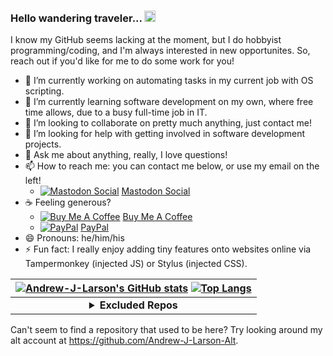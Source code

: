 ### Hello wandering traveler... [<img src="https://user-images.githubusercontent.com/1303154/88677602-1635ba80-d120-11ea-84d8-d263ba5fc3c0.gif" height="18" alt="Wave">](#)

I know my GitHub seems lacking at the moment, but I do hobbyist programming/coding, and I'm always interested in new opportunites. So, reach out if you'd like for me to do some work for you!
- 🔭 I’m currently working on automating tasks in my current job with OS scripting.
- 🌱 I’m currently learning software development on my own, where free time allows, due to a busy full-time job in IT.
- 👯 I’m looking to collaborate on pretty much anything, just contact me!
- 🤔 I’m looking for help with getting involved in software development projects.
- 💬 Ask me about anything, really, I love questions!
- 📫 How to reach me: you can contact me below, or use my email on the left!
  - [![Mastodon Social](https://cdn.simpleicons.org/mastodon?viewbox=auto&size=16)](https://mastodon.social/?text=@Andrew_J_Larson@mastodon.social%20) [Mastodon Social](https://mastodon.social/?text=@Andrew_J_Larson@mastodon.social%20)
- ☕ Feeling generous?
  - [![Buy Me A Coffee](https://cdn.simpleicons.org/buymeacoffee/000000/FFDD00?viewbox=auto&size=16)](https://buymeacoffee.com/Andrew.J.Larson) [Buy Me A Coffee](https://buymeacoffee.com/Andrew.J.Larson)
  - [![PayPal](https://cdn.simpleicons.org/paypal/003087/ffffff?viewbox=auto&size=16)](https://www.paypal.com/donate/?business=J2NM28BN5MVYY) [PayPal](https://www.paypal.com/donate/?business=J2NM28BN5MVYY)
- 😄 Pronouns: he/him/his
- ⚡ Fun fact: I really enjoy adding tiny features onto websites online via Tampermonkey (injected JS) or Stylus (injected CSS).

| [![Andrew-J-Larson's GitHub stats](https://github-readme-stats.vercel.app/api?username=Andrew-J-Larson&custom_title=Andrew-J-Larson%27s%20GitHub%20Stats&show_icons=true&theme=blue-green)](#) [![Top Langs](https://github-readme-stats.vercel.app/api/top-langs/?username=Andrew-J-Larson&langs_count=10&layout=compact&theme=blue-green)](#) |
| :---------------------------------------------------------------------------------------------------------------------------------------------------------------------------------------------------------------------------------------------------------------------------------------------------------------------------------------------: |
|                                                                                            <details><summary><b>Excluded Repos</b></summary><!-- <p>[repo](#) (why)</p> --><p><sub>None at the moment! (but thanks for checking)</sub></p></details>                                                                                            |

Can't seem to find a repository that used to be here? Try looking around my alt account at https://github.com/Andrew-J-Larson-Alt.
